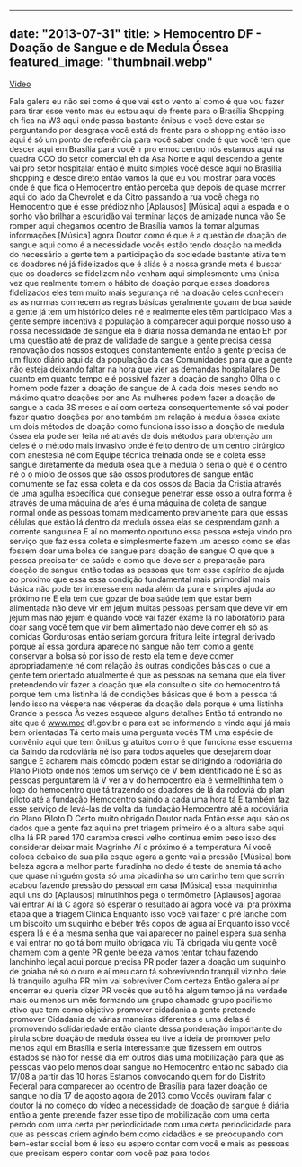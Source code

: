 
---
date: "2013-07-31"
title: > 
    Hemocentro DF - Doação de Sangue e de Medula Óssea
featured_image: "thumbnail.webp"
---

[Video](https://www.youtube.com/watch?v=LGTrF7qqvlY)

Fala galera eu não sei como é que vai
est o vento aí como é que vou fazer para
tirar esse vento mas eu estou aqui de
frente para o Brasília Shopping
eh fica na W3 aqui onde passa bastante
ônibus e você deve estar se perguntando
por desgraça você está de frente para o
shopping então isso aqui é só um ponto
de referência para você saber onde é que
você tem que descer aqui em Brasília
para você ir pro emoc centro nós estamos
aqui na quadra CCO do setor comercial
eh da Asa Norte e aqui descendo a gente
vai pro setor hospitalar então é muito
simples você desce aqui no Brasilia
shopping e desce direto então vamos lá
que eu vou mostrar para vocês onde é que
fica o
Hemocentro então perceba que depois de
quase morrer aqui do lado da Chevrolet e
da Citro
passando a rua você chega no Hemocentro
que é esse prédiozinho
[Aplausos]
[Música]
aqui a espada e o sonho vão brilhar a
escuridão vai terminar laços de amizade
nunca vão Se
romper aqui chegamos
ocentro de Brasília
vamos lá tomar algumas informações
[Música]
agora Doutor como é que é a questão de
doação de sangue aqui como é a
necessidade vocês estão tendo doação na
medida do necessário a gente tem a
participação da
sociedade bastante ativa tem os doadores
né já fidelizados que é aliás é a nossa
grande meta é buscar que os doadores se
fidelizem não venham aqui simplesmente
uma única vez que realmente tomem o
hábito de doação porque esses doadores
fidelizados eles tem muito mais
segurança né na doação deles conhecem as
as normas conhecem as regras básicas
geralmente gozam de boa saúde a gente já
tem um histórico deles né e realmente
eles têm participado Mas a gente sempre
incentiva a população a comparecer aqui
porque nosso uso a nossa necessidade de
sangue ela é diária nossa demanda né
então
Eh por uma questão até de praz de
validade de sangue a gente precisa dessa
renovação dos nossos estoques
constantemente então a gente precisa de
um fluxo diário aqui da da população da
das Comunidades para que a gente não
esteja deixando faltar na hora que vier
as demandas hospitalares
De quanto em quanto tempo e é possível
fazer a doação de sangho Olha o o homem
pode fazer a doação de sangue de A cada
dois meses sendo no máximo quatro
doações por ano As mulheres podem fazer
a doação de sangue a cada 3S meses e aí
com certeza consequentemente só vai
poder fazer quatro doações por ano
também em relação à medula óssea existe
um dois métodos de doação como funciona
isso isso a doação de medula óssea ela
pode ser feita né através de dois
métodos para obtenção um deles é o
método mais invasivo onde é feito dentro
de um centro cirúrgico com anestesia né
com Equipe técnica treinada onde se e
coleta esse sangue diretamente da medula
ósea que a medula ó seria o quê é o
centro né o o miolo de ossos que são
ossos produtores de sangue então
comumente se faz essa coleta e da dos
ossos da Bacia da Cristia através de uma
agulha específica que consegue penetrar
esse osso a outra forma é através de uma
máquina de afes é uma máquina de coleta
de sangue normal onde as pessoas tomam
medicamento previamente para que essas
células que estão lá dentro da medula
óssea elas se desprendam ganh a corrente
sanguínea E aí no momento oportuno essa
pessoa esteja
vindo pro serviço que faz essa coleta e
simplesmente fazem um acesso como se
elas fossem doar uma bolsa de sangue
para doação de sangue O que que a pessoa
precisa ter de saúde e como que deve ser
a preparação para doação de sangue então
todas as pessoas que tem esse espírito
de ajuda ao próximo que essa essa
condição fundamental mais primordial
mais básica não pode ter interesse em
nada além da pura e simples ajuda ao
próximo né E ela tem que gozar de boa
saúde tem que estar bem alimentada não
deve vir em jejum muitas pessoas pensam
que deve vir em jejum mas não jejum é
quando você vai fazer exame lá no
laboratório para doar sang você tem que
vir bem alimentado não deve comer eh só
as comidas Gordurosas então seriam
gordura fritura leite integral derivado
porque aí essa gordura aparece no sangue
não tem como a gente conservar a bolsa
só por isso de resto ela tem e deve
comer apropriadamente né com relação às
outras condições básicas o que a gente
tem orientado atualmente é que as
pessoas na semana que ela tiver
pretendendo vir fazer a doação que ela
consulte o site do hemocentro tá porque
tem uma listinha lá de condições básicas
que é bom a pessoa tá lendo isso na
véspera nas vésperas da doação dela
porque é uma listinha Grande a pessoa Às
vezes esquece alguns detalhes Então tá
entrando no site que é
www.moc
df.gov.br e para est se informando e
vindo aqui já mais bem orientadas Tá
certo mais uma pergunta vocês TM uma
espécie de convênio aqui que tem ônibus
gratuitos como é que funciona esse
esquema da Saindo da rodoviária né iso
para todos aqueles que desejarem doar
sangue E acharem mais cômodo podem estar
se dirigindo a rodoviária do Plano
Piloto onde nós temos um serviço de V
bem identificado né É só as pessoas
perguntarem lá V ver a v do hemocentro
ela é vermelhinha tem o logo do
hemocentro que tá trazendo os doadores
de lá da rodoviá do plan piloto até a
fundação Hemocentro saindo a cada uma
hora tá E também faz esse serviço de
levá-las de volta da fundação Hemocentro
até a rodoviária do Plano Piloto D Certo
muito obrigado Doutor nada
Então esse aqui são os dados que a gente
faz aqui na pret triagem primeiro é o a
altura sabe
aqui olha lá PR
pared 170 caramba cresci velho continua
emim peso
isso des considerar
deixar mais
Magrinho Aí o próximo é a temperatura Aí
você coloca debaixo da sua pila
esque agora a gente vai a pressão
[Música]
bom beleza agora a melhor parte
furadinha no dedo é teste de anemia
tá acho que quase ninguém
gosta só uma picadinha
só um
carinho tem que
sorrin
acabou fazendo pressão do pessoal em
casa
[Música]
essa maquininha aqui uns do
[Aplausos]
minutinhos pega o termômetro
[Aplausos]
agoraa vai entrar Aí lá
C agora só esperar o resultado aí agora
você vai pra próxima etapa que a triagem
Clínica Enquanto isso você vai fazer o
pré lanche com um biscoito um suquinho e
beber três copos de água aí Enquanto
isso você espera lá e é a mesma senha
que vai aparecer no painel espera sua
senha e vai entrar no go tá bom muito
obrigada viu Tá obrigada viu gente você
chamem com a gente PR gente beleza vamos
tentar tchau fazendo lanchinho legal
aqui porque precisa PR poder fazer a
doação um suquinho de goiaba né só o
ouro e aí meu caro tá
sobrevivendo
tranquil vizinho dele lá
tranquilo agulha PR
mim vai sobreviver Com
certeza Então galera aí pr encerrar eu
queria dizer PR vocês que eu tô há algum
tempo já na verdade mais ou menos um mês
formando um grupo chamado grupo
pacifismo ativo que tem como objetivo
promover cidadania a gente pretende
promover Cidadania de várias maneiras
diferentes e uma delas é promovendo
solidariedade então diante dessa
ponderação importante do pirula sobre
doação de medula óssea eu tive a ideia
de promover pelo menos aqui em Brasília
e seria interessante que fizessem em
outros estados se não for nesse dia em
outros dias uma mobilização para que as
pessoas vão pelo menos doar sangue no
Hemocentro então no sábado dia
17/08 a partir das 10 horas Estamos
convocando quem for do Distrito Federal
para comparecer ao ocentro de Brasília
para fazer doação de sangue no dia 17 de
agosto agora de 2013 como Vocês ouviram
falar o doutor lá no começo do vídeo a
necessidade de doação de sangue é diária
então a gente pretende fazer esse tipo
de mobilização com uma certa perodo com
uma
certa per periodicidade com uma certa
periodicidade para que as pessoas criem
agindo bem como cidadãos e se
preocupando com bem-estar social bom é
isso eu espero contar com você e mais as
pessoas que precisam espero contar com
você paz para todos